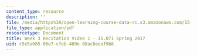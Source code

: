 ```yaml
---
content_type: resource
description: ''
file: /media/https%3A/open-learning-course-data-rc.s3.amazonaws.com/15-071-the-analytics-edge-spring-2017/c5e5a08506e7cfeb409e08ac8eeaf9b8_MIT15_071S17_Unit3_Recitation.pdf
file_type: application/pdf
resourcetype: Document
title: Week 3 Recitation Video 1 - 15.071 Spring 2017
uid: c5e5a085-06e7-cfeb-409e-08ac8eeaf9b8
---
```

